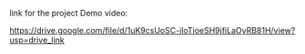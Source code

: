 link for the project Demo video: 

https://drive.google.com/file/d/1uK9csUoSC-iloTioeSH9jfiLaOyRB81H/view?usp=drive_link